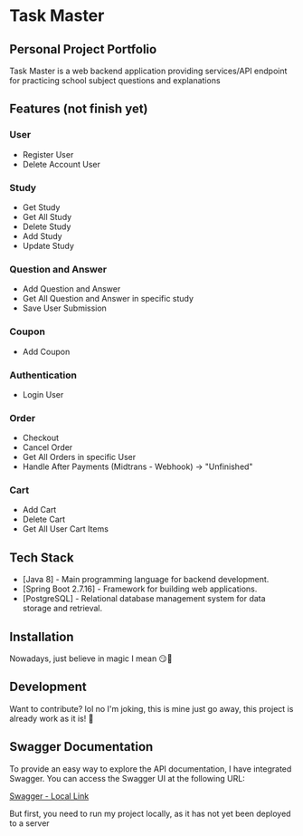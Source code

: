 # Task Master
## Personal Project Portfolio

Task Master is a web backend application providing services/API endpoint for practicing school subject questions and explanations

## Features (not finish yet)

### User
- Register User
- Delete Account User

### Study
- Get Study
- Get All Study
- Delete Study
- Add Study
- Update Study

### Question and Answer
- Add Question and Answer
- Get All Question and Answer in specific study
- Save User Submission

### Coupon
- Add Coupon

### Authentication
- Login User

### Order
- Checkout
- Cancel Order
- Get All Orders in specific User
- Handle After Payments (Midtrans - Webhook) -> "Unfinished"

### Cart
- Add Cart
- Delete Cart
- Get All User Cart Items

  
## Tech Stack

- [Java 8] - Main programming language for backend development.
- [Spring Boot 2.7.16] - Framework for building web applications.
- [PostgreSQL] - Relational database management system for data storage and retrieval.

## Installation

Nowadays, just believe in magic I mean 😏🌠

## Development

Want to contribute? lol no I'm joking, this is mine just go away, this project is already work as it is! 🤣

## Swagger Documentation

To provide an easy way to explore the API documentation, I have integrated Swagger. You can access the Swagger UI at the following URL:

[Swagger - Local Link](http://localhost:8080/swagger-ui/index.html#/)

But first, you need to run my project locally, as it has not yet been deployed to a server
